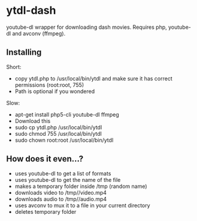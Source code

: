 # ytdl-dash

youtube-dl wrapper for downloading dash movies. Requires php, youtube-dl and avconv (ffmpeg).

## Installing
Short:
* copy ytdl.php to /usr/local/bin/ytdl and make sure it has correct permissions (root:root, 755)
* Path is optional if you wondered

Slow:
* apt-get install php5-cli youtube-dl ffmpeg
* Download this
* sudo cp ytdl.php /usr/local/bin/ytdl
* sudo chmod 755 /usr/local/bin/ytdl
* sudo chown root:root /usr/local/bin/ytdl

## How does it even...?
* uses youtube-dl to get a list of formats
* uses youtube-dl to get the name of the file
* makes a temporary folder inside /tmp (random name)
* downloads video to /tmp/<name>/video.mp4
* downloads audio to /tmp/<name>/audio.mp4
* uses avconv to mux it to a file in your current directory
* deletes temporary folder
